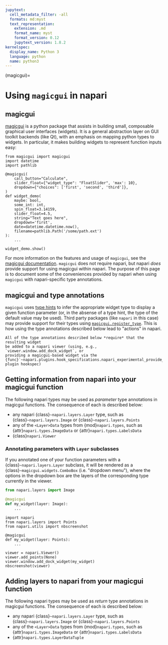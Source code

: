 ```yaml
---
jupytext:
  cell_metadata_filter: -all
  formats: md:myst
  text_representation:
    extension: .md
    format_name: myst
    format_version: 0.12
    jupytext_version: 1.8.2
kernelspec:
  display_name: Python 3
  language: python
  name: python3
---
```

(magicgui)=

# Using `magicgui` in napari

## magicgui

[magicgui](https://github.com/napari/magicgui) is a python package that assists
in building small, composable graphical user interfaces (widgets). It is a general
abstraction layer on GUI toolkit backends (like Qt), with an emphasis on mapping
python types to widgets.  In particular, it makes building widgets to represent
function inputs easy:

```{code-cell} python
from magicgui import magicgui
import datetime
import pathlib

@magicgui(
    call_button="Calculate",
    slider_float={"widget_type": "FloatSlider", 'max': 10},
    dropdown={"choices": ['first', 'second', 'third']},
)
def widget_demo(
    maybe: bool,
    some_int: int,
    spin_float=3.14159,
    slider_float=4.5,
    string="Text goes here",
    dropdown='first',
    date=datetime.datetime.now(),
    filename=pathlib.Path('/some/path.ext')
):
    ...

widget_demo.show()
```

For more information on the features and usage of `magicgui`, see the [magicgui
documentation](https://napari.org/magicgui).  `magicgui` does not require
napari, but napari *does* provide support for using magicgui within napari. The
purpose of this page is to document some of the conveniences provided by napari
when using `magicgui` with napari-specific type annotations.

## magicgui and type annotations

`magicgui` uses [type hints](https://www.python.org/dev/peps/pep-0484/) to infer
the appropriate widget type to display a given function parameter (or, in the
absense of a type hint, the type of the default value may be used).  Third party
packages (like `napari` in this case) may provide support for their types using
[`magicgui.register_type`](https://napari.org/magicgui/usage/types_widgets.html#register-type).
This is how using the type annotations described below lead to "actions" in napari.

```{important}
All of the type annotations described below *require* that the resulting widget
be added to a napari viewer (using, e.g., `viewer.window.add_dock_widget`, or
providing a magicgui-based widget via the {func}`~napari.plugins.hook_specifications.napari_experimental_provide_dock_widget` plugin hookspec)
```

## Getting information from napari into your magicgui function

The following napari types may be used as *parameter* type annotations in magicgui
functions. The consequence of each is described below:

- any napari {class}`~napari.layers.Layer` type, such as
  {class}`~napari.layers.Image` or {class}`~napari.layers.Points`
- any of the `<Layer>Data` types from {mod}`napari.types`, such as
  {attr}`napari.types.ImageData` or  {attr}`napari.types.LabelsData`
- {class}`napari.Viewer`

### Annotating parameters with `Layer` subclasses

If you annotated one of your function parameters with a
{class}`~napari.layers.Layer` subclass, it will be rendered as a
{class}`~magicgui.widgets.ComboBox` (i.e. "dropdown menu"), where the options in
the dropdown box are the layers of the corresponding type currently in the
viewer.

```python
from napari.layers import Image

@magicgui
def my_widget(layer: Image):
    ...
```

```{code-cell} python
import napari
from napari.layers import Points
from napari.utils import nbscreenshot

@magicgui
def my_widget(layer: Points):
    ...

viewer = napari.Viewer()
viewer.add_points(None)
viewer.window.add_dock_widget(my_widget)
nbscreenshot(viewer)
```

## Adding layers to napari from your magicgui function

The following napari types may be used as *return* type annotations in magicgui
functions. The consequence of each is described below:

- any napari {class}`~napari.layers.Layer` type, such as
  {class}`~napari.layers.Image` or {class}`~napari.layers.Points`
- any of the `<Layer>Data` types from {mod}`napari.types`, such as
  {attr}`napari.types.ImageData` or  {attr}`napari.types.LabelsData`
- {attr}`napari.types.LayerDataTuple`